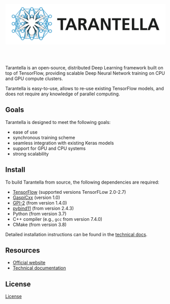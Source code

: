 ![Tarantella](docs/source/pics/tnt_logo_text.png)

<br/><br/>

Tarantella is an open-source, distributed Deep Learning framework built on top of TensorFlow,
providing scalable Deep Neural Network training on CPU and GPU compute clusters.

Tarantella is easy-to-use, allows to re-use existing TensorFlow models,
and does not require any knowledge of parallel computing.


## Goals

Tarantella is designed to meet the following goals:

* ease of use
* synchronous training scheme
* seamless integration with existing Keras models
* support for GPU and CPU systems
* strong scalability

## Install

To build Tarantella from source, the following dependencies are required:

* [TensorFlow](https://www.tensorflow.org/install) (supported versions TensorFLow 2.0-2.7)
* [GaspiCxx](https://github.com/cc-hpc-itwm/GaspiCxx) (version 1.0)
* [GPI-2](https://github.com/cc-hpc-itwm/GPI-2) (from version 1.4.0)
* [pybind11](https://github.com/pybind/pybind11) (from version 2.4.3)
* Python (from version 3.7)
* C++ compiler (e.g., `gcc` from version 7.4.0)
* CMake (from version 3.8)

Detailed installation instructions can be found in the [technical docs](https://tarantella.readthedocs.io/en/latest/installation.html).

## Resources

* [Official website](https://www.tarantella.org)
* [Technical documentation](https://tarantella.readthedocs.io/en/latest)

## License

[License](LICENSE)
